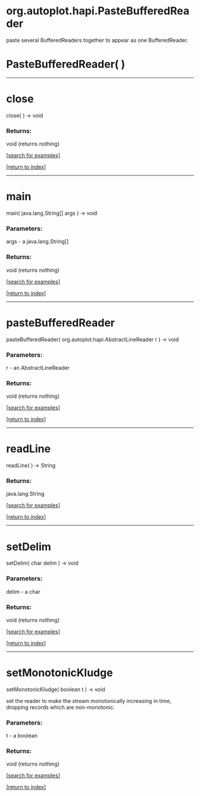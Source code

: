 # org.autoplot.hapi.PasteBufferedReader

paste several BufferedReaders together to appear as 
 one BufferedReader.

# PasteBufferedReader( )


***
<a name="close"></a>
# close
close(  ) &rarr; void



### Returns:
void (returns nothing)


<a href="https://github.com/autoplot/dev/search?q=close&unscoped_q=close">[search for examples]</a>

<a href="https://github.com/autoplot/documentation/blob/master/javadoc/index-all.md">[return to index]</a>

***
<a name="main"></a>
# main
main( java.lang.String[] args ) &rarr; void



### Parameters:
args - a java.lang.String[]

### Returns:
void (returns nothing)


<a href="https://github.com/autoplot/dev/search?q=main&unscoped_q=main">[search for examples]</a>

<a href="https://github.com/autoplot/documentation/blob/master/javadoc/index-all.md">[return to index]</a>

***
<a name="pasteBufferedReader"></a>
# pasteBufferedReader
pasteBufferedReader( org.autoplot.hapi.AbstractLineReader r ) &rarr; void



### Parameters:
r - an AbstractLineReader

### Returns:
void (returns nothing)


<a href="https://github.com/autoplot/dev/search?q=pasteBufferedReader&unscoped_q=pasteBufferedReader">[search for examples]</a>

<a href="https://github.com/autoplot/documentation/blob/master/javadoc/index-all.md">[return to index]</a>

***
<a name="readLine"></a>
# readLine
readLine(  ) &rarr; String



### Returns:
java.lang.String


<a href="https://github.com/autoplot/dev/search?q=readLine&unscoped_q=readLine">[search for examples]</a>

<a href="https://github.com/autoplot/documentation/blob/master/javadoc/index-all.md">[return to index]</a>

***
<a name="setDelim"></a>
# setDelim
setDelim( char delim ) &rarr; void



### Parameters:
delim - a char

### Returns:
void (returns nothing)


<a href="https://github.com/autoplot/dev/search?q=setDelim&unscoped_q=setDelim">[search for examples]</a>

<a href="https://github.com/autoplot/documentation/blob/master/javadoc/index-all.md">[return to index]</a>

***
<a name="setMonotonicKludge"></a>
# setMonotonicKludge
setMonotonicKludge( boolean t ) &rarr; void

set the reader to make the stream monotonically increasing in time,
 dropping records which are non-monotonic.

### Parameters:
t - a boolean

### Returns:
void (returns nothing)


<a href="https://github.com/autoplot/dev/search?q=setMonotonicKludge&unscoped_q=setMonotonicKludge">[search for examples]</a>

<a href="https://github.com/autoplot/documentation/blob/master/javadoc/index-all.md">[return to index]</a>


